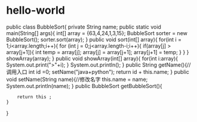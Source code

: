 # hello-world

public class BubbleSort{
    private String name;
    public static void main(String[] args){
        int[] array = {63,4,24,1,3,15};
        BubbleSort sorter = new BubbleSort();
        sorter.sort(array);
    }
    public void sort(int[] array){
        for(int i = 1;i<array.length;i++){
            for (int j = 0;j<array.length-i;i++){
                if(array[j] > array[j+1]){
                    int temp = array[j];
                    array[j] = array[j+1];
                    array[j+1] = temp;
                }
            }
        }
        showArray(array);
    }
    public void showArray(int[] array){
        for(int i:array){
            System.out.print(">"+i);
        }
        System.out.println();
    }
    public String getName(){//调用入口
        int id =0;
        setName("java+python");
        return id + this.name;
    }
    public void setName(String name){//修改名字
        this.name = name;
        System.out.println(name);
    }
    public BubbleSort getBubbleSort(){

        return this ;
    }
}
